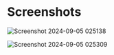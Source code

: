 # Screenshots

![Screenshot 2024-09-05 025138](https://github.com/user-attachments/assets/04df043a-0879-49fb-90cf-e8b0a6719572)

![Screenshot 2024-09-05 025309](https://github.com/user-attachments/assets/92863e3e-40e2-40de-8a71-f158ccc7b44f)
